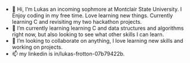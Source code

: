- 👋 Hi, I’m Lukas an incoming sophmore at Montclair State University. I Enjoy coding in my free time. Love learning new things. Currently learning C and revisiting my two hackathon projects. 
- 🌱 I’m currently learning learning C and data structures and algorithms right now, but also looking to see what other skills I can learn. 
- 💞️ I’m looking to collaborate on anything, I love learning new skills and working on projects.
- 📫 my linkedin is in/lukas-frotton-07b79422b. 



<!---
Lukefrotts227/Lukefrotts227 is a ✨ special ✨ repository because its `README.md` (this file) appears on your GitHub profile.
You can click the Preview link to take a look at your changes.
--->
